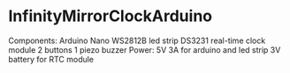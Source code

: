 # InfinityMirrorClockArduino
Components:
  Arduino Nano
  WS2812B led strip
  DS3231 real-time clock module
  2 buttons
  1 piezo buzzer
Power:
  5V 3A for arduino and led strip
  3V battery for RTC module
  

  
